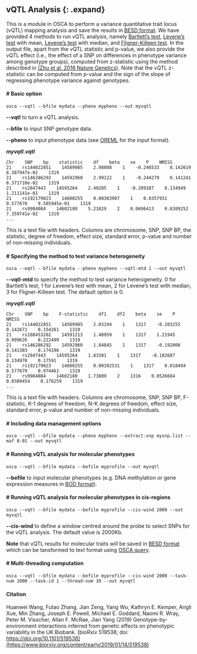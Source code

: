 
## vQTL Analysis {: .expand}

This is a module in OSCA to perform a variance quantitative trait locus (vQTL) mapping analysis and save the results in [BESD format](#BESDformat). We have provided 4 methods to run vQTL analysis, namely [Bartlett’s test](https://en.wikipedia.org/wiki/Bartlett%27s_test), [Levene’s test](https://en.wikipedia.org/wiki/Levene%27s_test) with mean, [Levene’s test](https://en.wikipedia.org/wiki/Levene%27s_test) with median, and [Fligner-Killeen test](http://www.cookbook-r.com/Statistical_analysis/Homogeneity_of_variance/#fligner-killeen-test). In the output file, apart from the vQTL statistic and p-value, we also provide the vQTL effect (i.e., the effect of a SNP on differences in phenotype variance among genotype groups), computed from z-statistic using the method described in [(Zhu et al. 2016 Nature Genetics)](http://www.nature.com/ng/journal/vaop/ncurrent/full/ng.3538.html). Note that the vQTL z-statistic can be computed from p-value and the sign of the slope of regressing phenotype variance against genotypes.

#### \# Basic option

```
osca --vqtl --bfile mydata --pheno mypheno --out myvqtl
```
**\--vqtl** to turn a vQTL analysis.

**\--bfile** to input SNP genotype data.

**\--pheno**  to input phenotype data (see [OREML](#OREML) for the input format).


***myvqtl.vqtl***
```
Chr    SNP    bp    statistic    df    beta    se    P    NMISS
21    rs144022851    14589985    2.98808    1    -0.246533    0.142619    8.387947e-02    1319
21    rs146286292    14592960    2.99122    1    -0.244279    0.141241    8.371710e-02    1319
21    rs2847443    14595264    2.40285    1    -0.209187    0.134949    1.211141e-01    1319
21    rs192179023    14600255    0.00383907    1    0.0357931    0.577678    9.505945e-01    1319
21    rs9984084    14602180    5.21829    2    0.0696413    0.0389252    7.359741e-02    1319
...                    
```
This is a text file with headers. Columns are chromosome, SNP, SNP BP, the statistic, degree of freedom, effect size, standard error,  p-value and number of non-missing individuals.

#### \# Specifying the method to test variance heterogeneity

```
osca --eqtl --bfile mydata --pheno mypheno --vqtl-mtd 1 --out myvqtl
```
**\--vqtl-mtd** to specify the method to test variance heterogeneity. 0 for Bartlett’s test, 1 for Levene’s test with mean, 2 for Levene’s test with median, 3 for Fligner-Killeen test. The default option is 0.


***myvqtl.vqtl***
```
Chr    SNP    bp    F-statistic    df1    df2    beta    se    P    NMISS
21    rs144022851    14589985    2.03194    1    1317    -0.203255    0.142671    0.154261    1319
21    rs188453282    14591213    1.48959    1    1317    1.21945    0.999626    0.222499    1319
21    rs146286292    14592960    1.84845    1    1317    -0.192008    0.141303    0.174196    1319
21    rs2847443    14595264    1.83381    1    1317    -0.182687    0.134978    0.17591    1319
21    rs192179023    14600255    0.00102531    1    1317    0.018494    0.577679    0.974461    1319
21    rs9984084    14602180    1.73809    2    1316    0.0526684    0.0389454    0.176259    1319
...                    
```
This is a text file with headers. Columns are chromosome, SNP, SNP BP, F-statistic, K-1 degrees of freedom, N-K degrees of freedom, effect size, standard error,  p-value and number of non-missing individuals.

#### \# Including data management options

```
osca --vqtl --bfile mydata --pheno mypheno --extract-snp mysnp.list --maf 0.01 --out myvqtl
```
#### \#  Running vQTL analysis for molecular phenotypes 

```
osca --vqtl --bfile mydata --befile myprofile --out myvqtl
```
**\--befile**  to input molecular phenotypes (e.g. DNA methylation or gene expression measures in [BOD format](#BODformat)).

#### \#  Running vQTL analysis for molecular phenotypes in cis-regions

```
osca --vqtl --bfile mydata --befile myprofile --cis-wind 2000 --out myvqtl
```
**\--cis-wind**  to define a window centred around the probe to select SNPs for the vQTL analysis. The default value is 2000Kb.

**Note** that vQTL results for molecular traits will be saved in  [BESD format](#BESDformat) which can be tansformed to text format using [OSCA query](#QueryaBESDfile).

#### \# Multi-threading computation
```
osca --vqtl --bfile mydata --befile myprofile --cis-wind 2000 --task-num 1000 --task-id 1 --thread-num 10 --out myvqtl
```

#### Citation
Huanwei Wang, Futao Zhang, Jian Zeng, Yang Wu, Kathryn E. Kemper, Angli Xue, Min Zhang, Joseph E. Powell, Michael E. Goddard, Naomi R. Wray, Peter M. Visscher, Allan F. McRae, Jian Yang (2019) Genotype-by-environment interactions inferred from genetic effects on phenotypic variability in the UK Biobank. [bioRxiv 519538; doi: https://doi.org/10.1101/519538](https://www.biorxiv.org/content/early/2019/01/14/519538)
